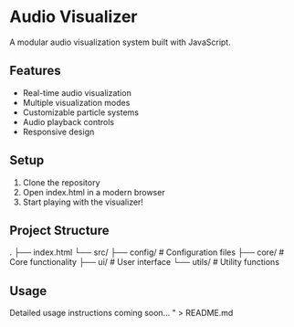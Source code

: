 # Audio Visualizer



A modular audio visualization system built with JavaScript.

## Features
- Real-time audio visualization
- Multiple visualization modes
- Customizable particle systems
- Audio playback controls
- Responsive design

## Setup
1. Clone the repository
2. Open index.html in a modern browser
3. Start playing with the visualizer!

## Project Structure

.
├── index.html
└── src/
    ├── config/     # Configuration files
    ├── core/       # Core functionality
    ├── ui/         # User interface
    └── utils/      # Utility functions

## Usage
Detailed usage instructions coming soon...
" > README.md